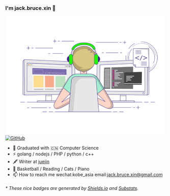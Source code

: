### I'm jack.bruce.xin 👋
<img align="right" alt="GIF" src="https://raw.githubusercontent.com/kobehk/public-images/master/typing.gif" width="500"/>

[![GitHub](https://img.shields.io/badge/dynamic/json?logo=github&label=GitHub&labelColor=495867&color=495867&query=%24.data.totalSubs&url=https%3A%2F%2Fapi.spencerwoo.com%2Fsubstats%2F%3Fsource%3Dgithub%26queryKey%3Dhayschan&style=flat-square)](https://github.com/kobehk)

- 🍻 Graduated with 🇨🇳 Computer Science
- ⚡ golang / nodejs  / PHP / python / c++
- 🖋 Writer at [juejin](https://juejin.cn/user/2963939080536360)
- 🏃 Basketball / Reading / Cats / Piano
- 📫 How to reach me wechat:kobe_asia email:jack.bruce.xin@gmail.com

<h6>* These nice badges are generated by <a href="https://shields.io/">Shields.io</a> and <a href="https://github.com/spencerwooo/Substats">Substats</a>.</h6>
